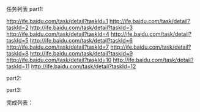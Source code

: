 任务列表
part1:


http://ife.baidu.com/task/detail?taskId=1
http://ife.baidu.com/task/detail?taskId=2
http://ife.baidu.com/task/detail?taskId=3
http://ife.baidu.com/task/detail?taskId=4
http://ife.baidu.com/task/detail?taskId=5
http://ife.baidu.com/task/detail?taskId=6
http://ife.baidu.com/task/detail?taskId=7
http://ife.baidu.com/task/detail?taskId=8
http://ife.baidu.com/task/detail?taskId=9
http://ife.baidu.com/task/detail?taskId=10
http://ife.baidu.com/task/detail?taskId=11
http://ife.baidu.com/task/detail?taskId=12

part2:


part3:


完成列表：

